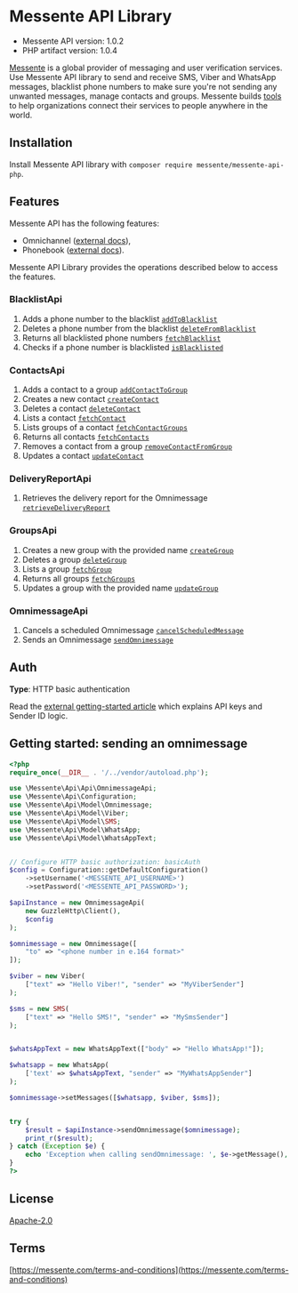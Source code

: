 # Messente API Library

- Messente API version: 1.0.2
- PHP artifact version: 1.0.4

[Messente](https://messente.com) is a global provider of messaging and user verification services. Use Messente API library to send and receive SMS, Viber and WhatsApp messages, blacklist phone numbers to make sure you&#39;re not sending any unwanted messages, manage contacts and groups.  Messente builds [tools](https://messente.com/documentation) to help organizations connect their services to people anywhere in the world.

## Installation

Install Messente API library with `composer require messente/messente-api-php`.

## Features

Messente API has the following features:

- Omnichannel ([external docs](https://messente.com/documentation/omnichannel-api)),
- Phonebook ([external docs](https://messente.com/documentation/phonebook-api)).

Messente API Library provides the operations described below to access the features.

### BlacklistApi

1. Adds a phone number to the blacklist [`addToBlacklist`](docs/Api/BlacklistApi.md#addtoblacklist)
1. Deletes a phone number from the blacklist [`deleteFromBlacklist`](docs/Api/BlacklistApi.md#deletefromblacklist)
1. Returns all blacklisted phone numbers [`fetchBlacklist`](docs/Api/BlacklistApi.md#fetchblacklist)
1. Checks if a phone number is blacklisted [`isBlacklisted`](docs/Api/BlacklistApi.md#isblacklisted)

### ContactsApi

1. Adds a contact to a group [`addContactToGroup`](docs/Api/ContactsApi.md#addcontacttogroup)
1. Creates a new contact [`createContact`](docs/Api/ContactsApi.md#createcontact)
1. Deletes a contact [`deleteContact`](docs/Api/ContactsApi.md#deletecontact)
1. Lists a contact [`fetchContact`](docs/Api/ContactsApi.md#fetchcontact)
1. Lists groups of a contact [`fetchContactGroups`](docs/Api/ContactsApi.md#fetchcontactgroups)
1. Returns all contacts [`fetchContacts`](docs/Api/ContactsApi.md#fetchcontacts)
1. Removes a contact from a group [`removeContactFromGroup`](docs/Api/ContactsApi.md#removecontactfromgroup)
1. Updates a contact [`updateContact`](docs/Api/ContactsApi.md#updatecontact)

### DeliveryReportApi

1. Retrieves the delivery report for the Omnimessage [`retrieveDeliveryReport`](docs/Api/DeliveryReportApi.md#retrievedeliveryreport)

### GroupsApi

1. Creates a new group with the provided name [`createGroup`](docs/Api/GroupsApi.md#creategroup)
1. Deletes a group [`deleteGroup`](docs/Api/GroupsApi.md#deletegroup)
1. Lists a group [`fetchGroup`](docs/Api/GroupsApi.md#fetchgroup)
1. Returns all groups [`fetchGroups`](docs/Api/GroupsApi.md#fetchgroups)
1. Updates a group with the provided name [`updateGroup`](docs/Api/GroupsApi.md#updategroup)

### OmnimessageApi

1. Cancels a scheduled Omnimessage [`cancelScheduledMessage`](docs/Api/OmnimessageApi.md#cancelscheduledmessage)
1. Sends an Omnimessage [`sendOmnimessage`](docs/Api/OmnimessageApi.md#sendomnimessage)

## Auth

**Type**: HTTP basic authentication

Read the [external getting-started article](https://messente.com/documentation/getting-started) which explains API keys and Sender ID logic.

## Getting started: sending an omnimessage

```php
<?php
require_once(__DIR__ . '/../vendor/autoload.php');

use \Messente\Api\Api\OmnimessageApi;
use \Messente\Api\Configuration;
use \Messente\Api\Model\Omnimessage;
use \Messente\Api\Model\Viber;
use \Messente\Api\Model\SMS;
use \Messente\Api\Model\WhatsApp;
use \Messente\Api\Model\WhatsAppText;


// Configure HTTP basic authorization: basicAuth
$config = Configuration::getDefaultConfiguration()
    ->setUsername('<MESSENTE_API_USERNAME>')
    ->setPassword('<MESSENTE_API_PASSWORD>');

$apiInstance = new OmnimessageApi(
    new GuzzleHttp\Client(),
    $config
);

$omnimessage = new Omnimessage([
    "to" => "<phone number in e.164 format>"
]);

$viber = new Viber(
    ["text" => "Hello Viber!", "sender" => "MyViberSender"]
);

$sms = new SMS(
    ["text" => "Hello SMS!", "sender" => "MySmsSender"]
);


$whatsAppText = new WhatsAppText(["body" => "Hello WhatsApp!"]);

$whatsapp = new WhatsApp(
    ['text' => $whatsAppText, "sender" => "MyWhatsAppSender"]
);

$omnimessage->setMessages([$whatsapp, $viber, $sms]);


try {
    $result = $apiInstance->sendOmnimessage($omnimessage);
    print_r($result);
} catch (Exception $e) {
    echo 'Exception when calling sendOmnimessage: ', $e->getMessage(), PHP_EOL;
}
?>

```

## License

[Apache-2.0](http://www.apache.org/licenses/LICENSE-2.0.html)

## Terms

[https://messente.com/terms-and-conditions](https://messente.com/terms-and-conditions)
